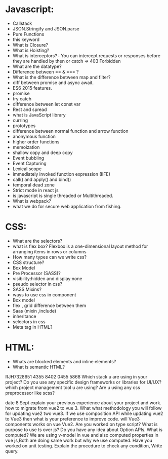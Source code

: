 # Javascript:

- Callstack
- JSON.Stringify and JSON.parse
- Pure Functions
- this keyword
- What is Closure? 
- What is Hoisting? 
- What is interceptors? : You can intercept requests or responses before they are handled by then or catch => 403 Forbidden
- What are the datatype?
- Difference between == & === ? 
- What is the difference between map and filter? 
- diff between promise and async await.
- ES6 2015 features.
- promise 
- try catch 
- difference between let const var
- Rest and spread 
- what is JavaScript library
- curring 
- prototypes 
- difference between normal function and arrow function 
- anonymous function 
- higher order functions 
- memoization
- shallow copy and deep copy
- Event bubbling 
- Event Capturing 
- Lexical scope
- immediately invoked function expression (IIFE)
- call() and apply() and bind()
- temporal dead zone 
- Strict mode in react js
- is javascript is single threaded or Multithreaded.
- What is webpack?
- what we do for secure web application from fishing.


# CSS:

- What are the selectors?
- what is flex box?        Flexbox is a one-dimensional layout method for arranging items in rows or columns
- How many types can we write css? 
- CSS structure?  
- Box Model
- Pre Processor (SASS)? 
- visibility:hidden and display:none
- pseudo selector in css? 
- SASS Mixins? 
- ways to use css in component 
- Box model 
- flex , grid difference between them 
- Saas (mixin ,include) 
- inheritance 
- selectors in css 
- Meta tag in HTML? 


# HTML:
- Whats are blocked elements and inline elements?
- What is semantic HTML? 

RJH7328651
4355 8402 0455 5868
Which stack u are using in your project?
Do you use any specific design frameworks or libraries for UI/UX?
which project management tool u are using?
Are u using any css preprocessor like scss? 




date 8 Sept
 explain your previous experience about your project and work.
 how to migrate from vue2  to vue 3.
 What what methodology you will follow for updating vue2 two vue3.
 If we use composition API while updating vue2 to Vue3 then what is your preference to improve code.
 will Vue3 components works on vue Vue2.
 Are you worked on type script?
 What is purpose to use ts over js?
 Do you have any idea about Option APIs.
 What is computed?
 We are using v-model in vue and also computed properties in vue js,Both are doing same work but why we use computed.
 Have you worked on unit testing. Explain the procedure to check any condition, Write query.




